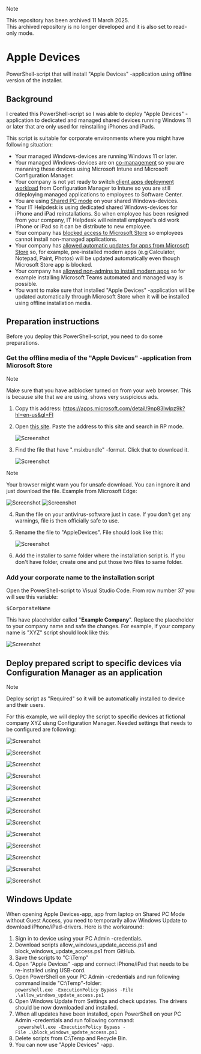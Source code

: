 > [!NOTE]  
> This repository has been archived 11 March 2025.<br>
> This archived repository is no longer developed and it is also set to read-only mode.

# Apple Devices
PowerShell-script that will install "Apple Devices" -application using offline version of the installer.

## Background
I created this PowerShell-script so I was able to deploy "Apple Devices" -application to dedicated and managed shared devices running Windows 11 or later that are only used for reinstalling iPhones and iPads. 

This script is suitable for corporate environments where you might have following situation:
- Your managed Windows-devices are running Windows 11 or later.
- Your managed Windows-devices are on [co-management](https://learn.microsoft.com/en-us/mem/configmgr/comanage/overview) so you are mananing these devices using Microsoft Intune and Microsoft Configuration Manager.
- Your company is not yet ready to switch [client apps deployment workload](https://learn.microsoft.com/en-us/mem/configmgr/comanage/how-to-switch-workloads) from Configuration Manager to Intune so you are still ddeploying managed applications to employees to Software Center.
- You are using [Shared PC mode](https://learn.microsoft.com/en-us/windows/configuration/shared-pc/shared-devices-concepts) on your shared Windows-devices.
- Your IT Helpdesk is using dedicated shared Windows-devices for iPhone and iPad reinstallations. So when employee has been resigned from your company, IT Helpdesk will reinstall employee's old work iPhone or iPad so it can be distribute to new employee.
- Your company has [blocked access to Microsoft Store](https://learn.microsoft.com/en-us/windows/configuration/store/?tabs=intune) so employees cannot install non-managed applications.
- Your company has [allowed automatic updates for apps from Microsoft Store](https://admx.help/?Category=Windows_10_2016&Policy=Microsoft.Policies.WindowsStore::DisableAutoInstall) so, for example, pre-installed modern apps (e.g Calculator, Notepad, Paint, Photos) will be updated automatically even though Microsoft Store app is blocked.
- Your company has [allowed non-admins to install modern apps](https://admx.help/?Category=Windows_10_2016&Policy=Microsoft.Policies.Appx::BlockNonAdminUserInstall) so for example installing Microsoft Teams automated and managed way is possible.
- You want to make sure that installed "Apple Devices" -application will be updated automatically through Microsoft Store when it will be installed using offline installation media.

## Preparation instructions
Before you deploy this PowerShell-script, you need to do some preparations.

### Get the offline media of the "Apple Devices" -application from Microsoft Store
> [!NOTE]
> Make sure that you have adblocker turned on from your web browser. This is because site that we are using, shows very suspicious ads.
>
 
1. Copy this address: https://apps.microsoft.com/detail/9np83lwlpz9k?hl=en-us&gl=FI
2. Open [this site](https://store.rg-adguard.net/). Paste the address to this site and search in RP mode.
 
    ![Screenshot](/img/img%201.png)
3. Find the file that have ".msixbundle" -format. Click that to download it.
 
    ![Screenshot](/img/img%202.png)
     
> [!NOTE]
> Your browser might warn you for unsafe download. You can ingnore it and just download the file. Example from Microsoft Edge:
>  
> ![Screenshot](/img/img%203.png)   ![Screenshot](/img/img%204.png) 

4. Run the file on your antivirus-software just in case. If you don't get any warnings, file is then officially safe to use.
5. Rename the file to "AppleDevices". File should look like this:
 

    ![Screenshot](/img/img%205.png)
6. Add the installer to same folder where the installation script is. If you don't have folder, create one and put those two files to same folder.

### Add your corporate name to the installation script
Open the PowerShell-script to Visual Studio Code. From row number 37 you will see this variable: 
<pre>$CorporateName</pre>
This have placeholder called "**Example Company**". Replace the placeholder to your company name and safe the changes. For example, if your company name is "XYZ" script should look like this:

![Screenshot](/img/img%206.png)

## Deploy prepared script to specific devices via Configuration Manager as an application
> [!NOTE]
> Deploy script as "Required" so it will be automatically installed to device and their users.
>
For this example, we will deploy the script to specific devices at fictional company XYZ uisng Configuration Manager. Needed settings that needs to be configured are following:

![Screenshot](/img/img%207.png)
 
![Screenshot](/img/img%208.png)
 
![Screenshot](/img/img%209.png)
 
![Screenshot](/img/img%2010.png)
 
![Screenshot](/img/img%2011.png)
 
![Screenshot](/img/img%2012.png)
 
![Screenshot](/img/img%2013.png)
 
![Screenshot](/img/img%2014.png)
 
![Screenshot](/img/img%2015.png)
 
![Screenshot](/img/img%2016.png)
 
![Screenshot](/img/img%2017.png)
 
![Screenshot](/img/img%2018.png)

![Screenshot](/img/img%2019.png)

## Windows Update
When opening Apple Devices-app, app from laptop on Shared PC Mode without Guest Access, you need to temporarily allow Windows Update to download iPhone/iPad-drivers. Here is the workaround:
1. Sign in to device using your PC Admin -credentials.
2. Download scripts allow_windows_update_access.ps1 and block_windows_update_access.ps1 from GitHub.
3. Save the scripts to "C:\Temp"
4. Open "Apple Devices" -app and connect iPhone/iPad that needs to be re-installed using USB-cord.
5. Open PowerShell on your PC Admin -credentials and run following command inside "C:\Temp"-folder:<br>
```powershell.exe -ExecutionPolicy Bypass -File .\allow_windows_update_access.ps1```
6. Open Windows Update from Settings and check updates. The drivers should be now downloaded and installed.
7. When all updates have been installed, open PowerShell on your PC Admin -credentials and run following command:<br> 
```powershell.exe -ExecutionPolicy Bypass -File .\block_windows_update_access.ps1```
8. Delete scripts from C:\Temp and Recycle Bin.
9. You can now use "Apple Devices" -app.
